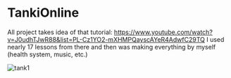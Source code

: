 # TankiOnline
All project takes idea of that tutorial: https://www.youtube.com/watch?v=J0udhTJwR88&list=PL-Cz1YO2-mXHMPQayscAYeR4AdwfC29TQ
I used nearly 17 lessons from there and then was making everything by myself (health system, music, etc.)

![tank1](https://user-images.githubusercontent.com/54077352/124084055-e3dabe80-da4e-11eb-9cbe-fe06f3b6731d.png)
